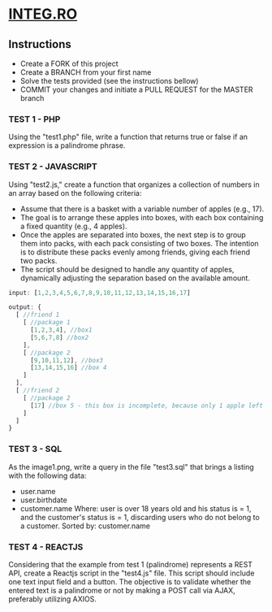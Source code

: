 # [INTEG.RO](https://www.integ.ro/)



## Instructions

- Create a FORK of this project
- Create a BRANCH from your first name
- Solve the tests provided (see the instructions bellow)
- COMMIT your changes and initiate a PULL REQUEST for the MASTER branch


### TEST 1 - PHP
Using the "test1.php" file, write a function that returns true or false if an expression is a palindrome phrase.

### TEST 2 - JAVASCRIPT
Using "test2.js," create a function that organizes a collection of numbers in an array based on the following criteria:

- Assume that there is a basket with a variable number of apples (e.g., 17).
- The goal is to arrange these apples into boxes, with each box containing a fixed quantity (e.g., 4 apples).
- Once the apples are separated into boxes, the next step is to group them into packs, with each pack consisting of two boxes. The intention is to distribute these packs evenly among friends, giving each friend two packs.
- The script should be designed to handle any quantity of apples, dynamically adjusting the separation based on the available amount.

```javascript
input: [1,2,3,4,5,6,7,8,9,10,11,12,13,14,15,16,17]

output: {
  [ //friend 1
    [ //package 1
      [1,2,3,4], //box1
      [5,6,7,8] //box2
    ],
    [ //package 2
      [9,10,11,12], //box3
      [13,14,15,16] //box 4
    ]
  ],
  [ //friend 2
    [ //package 2
      [17] //box 5 - this box is incomplete, because only 1 apple left
    ]
  ]
}
```

### TEST 3 - SQL
As the image1.png, write a query in the file "test3.sql" that brings a listing with the following data:
- user.name
- user.birthdate
- customer.name
Where: user is over 18 years old and his status is = 1, and the customer's status is = 1, discarding users who do not belong to a customer.
Sorted by: customer.name

### TEST 4 - REACTJS
Considering that the example from test 1 (palindrome) represents a REST API, create a Reactjs script in the "test4.js" file. This script should include one text input field and a button. The objective is to validate whether the entered text is a palindrome or not by making a POST call via AJAX, preferably utilizing AXIOS.
